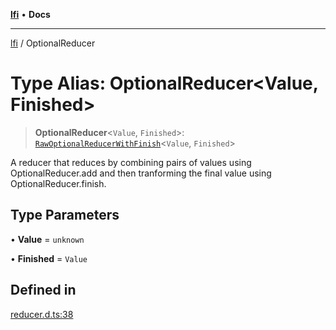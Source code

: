 [**lfi**](../readme.md) • **Docs**

***

[lfi](../globals.md) / OptionalReducer

# Type Alias: OptionalReducer\<Value, Finished\>

> **OptionalReducer**\<`Value`, `Finished`\>: [`RawOptionalReducerWithFinish`](RawOptionalReducerWithFinish.md)\<`Value`, `Finished`\>

A reducer that reduces by combining pairs of values using
OptionalReducer.add and then tranforming the final value using
OptionalReducer.finish.

## Type Parameters

• **Value** = `unknown`

• **Finished** = `Value`

## Defined in

[reducer.d.ts:38](https://github.com/TomerAberbach/lfi/blob/fd6e1ff9d7b7d249090f89ead6d0a30e26aba2e4/src/operations/reducer.d.ts#L38)
